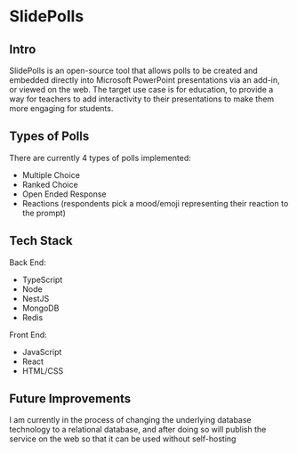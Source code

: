 # SlidePolls

## Intro
SlidePolls is an open-source tool that allows polls to be created and embedded directly into Microsoft PowerPoint presentations via an add-in, or viewed on the web.
The target use case is for education, to provide a way for teachers to add interactivity to their presentations to make them more engaging for students.

## Types of Polls
There are currently 4 types of polls implemented:
* Multiple Choice
* Ranked Choice
* Open Ended Response
* Reactions (respondents pick a mood/emoji representing their reaction to the prompt)

## Tech Stack
Back End:
* TypeScript
* Node
* NestJS
* MongoDB
* Redis

Front End:
* JavaScript
* React
* HTML/CSS

## Future Improvements
I am currently in the process of changing the underlying database technology to a relational database, and after doing so will publish the service on the web so that it can be used without self-hosting
